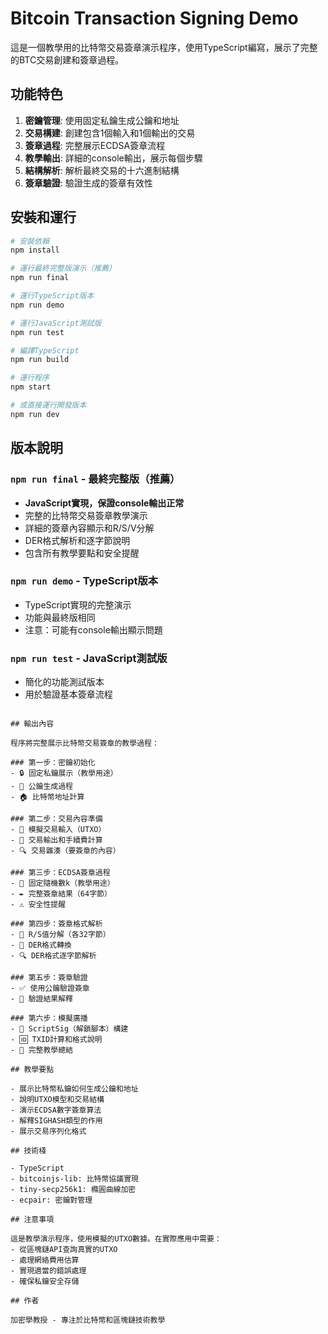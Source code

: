 # Bitcoin Transaction Signing Demo

這是一個教學用的比特幣交易簽章演示程序，使用TypeScript編寫，展示了完整的BTC交易創建和簽章過程。

## 功能特色

1. **密鑰管理**: 使用固定私鑰生成公鑰和地址
2. **交易構建**: 創建包含1個輸入和1個輸出的交易
3. **簽章過程**: 完整展示ECDSA簽章流程
4. **教學輸出**: 詳細的console輸出，展示每個步驟
5. **結構解析**: 解析最終交易的十六進制結構
6. **簽章驗證**: 驗證生成的簽章有效性

## 安裝和運行

```bash
# 安裝依賴
npm install

# 運行最終完整版演示（推薦）
npm run final

# 運行TypeScript版本
npm run demo

# 運行JavaScript測試版
npm run test

# 編譯TypeScript
npm run build

# 運行程序
npm start

# 或直接運行開發版本
npm run dev
```

## 版本說明

### `npm run final` - 最終完整版（推薦）
- **JavaScript實現，保證console輸出正常**
- 完整的比特幣交易簽章教學演示
- 詳細的簽章內容顯示和R/S/V分解  
- DER格式解析和逐字節說明
- 包含所有教學要點和安全提醒

### `npm run demo` - TypeScript版本
- TypeScript實現的完整演示
- 功能與最終版相同
- 注意：可能有console輸出顯示問題

### `npm run test` - JavaScript測試版
- 簡化的功能測試版本
- 用於驗證基本簽章流程
```

## 輸出內容

程序將完整展示比特幣交易簽章的教學過程：

### 第一步：密鑰初始化
- 🔒 固定私鑰展示（教學用途）  
- 🔑 公鑰生成過程
- 🏠 比特幣地址計算

### 第二步：交易內容準備
- 📄 模擬交易輸入（UTXO）
- 📄 交易輸出和手續費計算
- 🔍 交易雜湊（要簽章的內容）

### 第三步：ECDSA簽章過程
- 🎲 固定隨機數k（教學用途）
- ✒️ 完整簽章結果（64字節）
- ⚠️ 安全性提醒

### 第四步：簽章格式解析
- 📍 R/S值分解（各32字節）
- 🔄 DER格式轉換
- 🔍 DER格式逐字節解析

### 第五步：簽章驗證
- ✅ 使用公鑰驗證簽章
- 📝 驗證結果解釋

### 第六步：模擬廣播
- 📜 ScriptSig（解鎖腳本）構建
- 🆔 TXID計算和格式說明
- 🎯 完整教學總結

## 教學要點

- 展示比特幣私鑰如何生成公鑰和地址
- 說明UTXO模型和交易結構
- 演示ECDSA數字簽章算法
- 解釋SIGHASH類型的作用
- 展示交易序列化格式

## 技術棧

- TypeScript
- bitcoinjs-lib: 比特幣協議實現
- tiny-secp256k1: 橢圓曲線加密
- ecpair: 密鑰對管理

## 注意事項

這是教學演示程序，使用模擬的UTXO數據。在實際應用中需要：
- 從區塊鏈API查詢真實的UTXO
- 處理網絡費用估算
- 實現適當的錯誤處理
- 確保私鑰安全存儲

## 作者

加密學教授 - 專注於比特幣和區塊鏈技術教學

